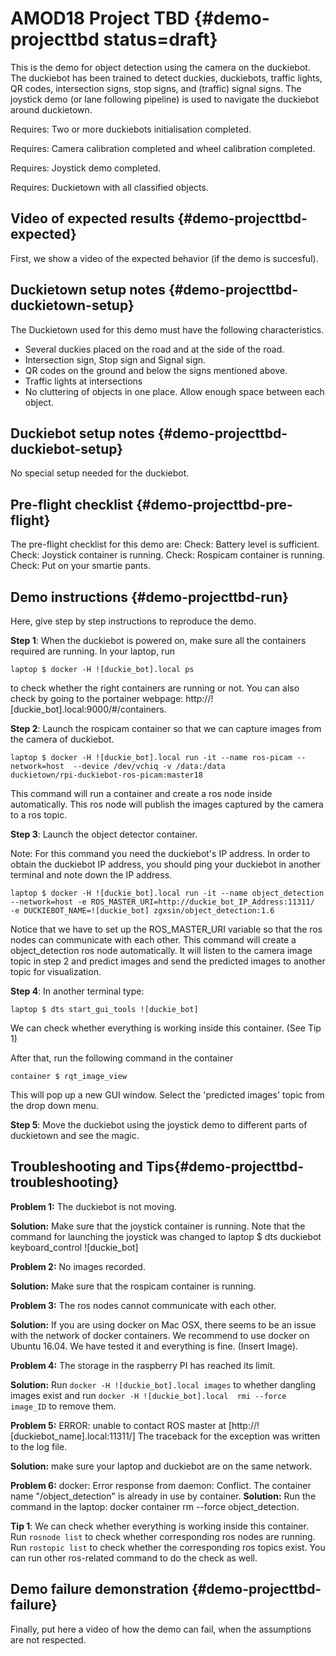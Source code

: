 # AMOD18 Project TBD {#demo-projecttbd status=draft}

This is the demo for object detection using the camera on the duckiebot. The duckiebot has been trained to detect duckies, duckiebots, traffic lights, QR codes, intersection signs, stop signs, and (traffic) signal signs. The joystick demo (or lane following pipeline) is used to navigate the duckiebot around duckietown.


<div class='requirements' markdown="1">

Requires: Two or more duckiebots initialisation completed.

Requires: Camera calibration completed and wheel calibration completed.

Requires: Joystick demo completed.

Requires: Duckietown with all classified objects.
</div>

## Video of expected results {#demo-projecttbd-expected}

First, we show a video of the expected behavior (if the demo is succesful).

## Duckietown setup notes {#demo-projecttbd-duckietown-setup}

The Duckietown used for this demo must have the following characteristics.
  * Several duckies placed on the road and at the side of the road.
  * Intersection sign, Stop sign and Signal sign.
  * QR codes on the ground and below the signs mentioned above.
  * Traffic lights at intersections
  * No cluttering of objects in one place. Allow enough space between each object.

## Duckiebot setup notes {#demo-projecttbd-duckiebot-setup}

No special setup needed for the duckiebot.

## Pre-flight checklist {#demo-projecttbd-pre-flight}

The pre-flight checklist for this demo are:
Check: Battery level is sufficient.
Check: Joystick container is running.
Check: Rospicam container is running.
Check: Put on your smartie pants.

## Demo instructions {#demo-projecttbd-run}

Here, give step by step instructions to reproduce the demo.

**Step 1**: When the duckiebot is powered on, make sure all the containers required are running. In your laptop, run

    laptop $ docker -H ![duckie_bot].local ps

to check whether the right containers are running or not. You can also check by going to the portainer webpage: http://![duckie_bot].local:9000/#/containers.



**Step 2**: Launch the rospicam container so that we can capture images from the camera of duckiebot.

    laptop $ docker -H ![duckie_bot].local run -it --name ros-picam --network=host  --device /dev/vchiq -v /data:/data
    duckietown/rpi-duckiebot-ros-picam:master18

This command will run a container and create a ros node inside automatically. This ros node will publish the images captured by the camera to a ros topic.



**Step 3**: Launch the object detector container.

Note: For this command you need the duckiebot's IP address. In order to obtain the duckiebot IP address, you should ping your duckiebot in another terminal and note down the IP address.

    laptop $ docker -H ![duckie_bot].local run -it --name object_detection --network=host -e ROS_MASTER_URI=http://duckie_bot_IP_Address:11311/  -e DUCKIEBOT_NAME=![duckie_bot] zgxsin/object_detection:1.6

Notice that we have to set up the ROS_MASTER_URI variable so that the ros nodes can communicate with each other. This command will create a object_detection ros node automatically. It will listen to the camera image topic in step 2 and predict images and send the predicted images to another topic for visualization.



**Step 4**: In another terminal type:

    laptop $ dts start_gui_tools ![duckie_bot]

We can check whether everything is working inside this container. (See Tip 1)

After that, run the following command in the container

    container $ rqt_image_view

This will pop up a new GUI window. Select the 'predicted images' topic from the drop down menu.



**Step 5**: Move the duckiebot using the joystick demo to different parts of duckietown and see the magic.  

## Troubleshooting and Tips{#demo-projecttbd-troubleshooting}

**Problem 1:** The duckiebot is not moving.

**Solution:** Make sure that the joystick container is running. Note that the command for launching the joystick was changed to
    laptop $ dts duckiebot keyboard_control ![duckie_bot]



**Problem 2:** No images recorded.

**Solution:** Make sure that the rospicam container is running.



**Problem 3:** The ros nodes cannot communicate with each other.

**Solution:** If you are using docker on Mac OSX, there seems to be an issue with the network of docker containers. We recommend to use docker on Ubuntu 16.04. We have tested it and everything is fine.
(Insert Image).



**Problem 4:** The storage in the raspberry PI has reached its limit.

**Solution:** Run `docker -H ![duckie_bot].local images` to whether dangling images exist and run `docker -H ![duckie_bot].local  rmi --force image_ID` to remove them.



**Problem 5:** ERROR: unable to contact ROS master at [http://![duckiebot_name].local:11311/]
The traceback for the exception was written to the log file.

**Solution:** make sure your laptop and duckiebot are on the same network.



**Problem 6:** docker: Error response from daemon: Conflict. The container name "/object_detection" is already in use by container.
**Solution:** Run the command in the laptop: docker container rm --force object_detection.



**Tip 1**: We can check whether everything is working inside this container. Run `rosnode list` to check whether corresponding ros nodes are running. Run `rostopic list` to check whether the corresponding ros topics exist. You can run other ros-related command to do the check as well.


## Demo failure demonstration {#demo-projecttbd-failure}

Finally, put here a video of how the demo can fail, when the assumptions are not respected.
